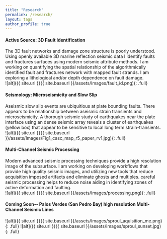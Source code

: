 ```yaml
---
title: "Research"
permalink: /research/
layout: tags
author_profile: true
---
```

#### Active Source: 3D Fault Identification
The 3D fault networks and damage zone structure is poorly understood. 
Using openly available 3D marine reflection seismic data I identify faults and fractures surfaces using modern seismic attribute methods. 
I am working on quantifying the spatial relationship of the algorithmically identified fault and fractures network with mapped fault strands. I am exploring a lithological and/or depth dependence on fault damage.   
![alt]({{ site.url }}{{ site.baseurl }}/assets/Images/fault_id.png){: .full}

#### Seismology: Microseismicity and Slow Slip
Aseismic slow slip events are ubiquitious at plate bounding faults. 
There appears to be relationship between aseismic strain transients and microseismicity.
A thorough seismic study of earthquakes near the plate interface using an dense seismic array reveals a cluster of earthquakes (yellow box) that appear to be sensitive to local long term strain-transients.  
![alt]({{ site.url }}{{ site.baseurl }}/assets/Images/Fig1_casc_map_r5_paper_rv1.jpg){: .full}

#### Multi-Channel Seismic Processing
Modern advanced seismic processing techniques provide a high resolution image of the subsurface. 
I am working on developing workflows that provide high quality seismic images, and utilizing new tools that reduce acquisition imposed artifacts and eliminate ghosts and multiples. 
careful seismic processing helps to reduce noise aiding in identifying zones of active deformation and faulting.  
![alt]({{ site.url }}{{ site.baseurl }}/assets/Images/processing.png){: .full}

#### Coming Soon-- Palos Verdes (San Pedro Bay) high resolution Multi-Channel Seismic Lines 
![alt]({{ site.url }}{{ site.baseurl }}/assets/Images/sproul_aquisition_me.png){: .full}
![alt]({{ site.url }}{{ site.baseurl }}/assets/Images/sproul_sunset.jpg){: .full}

